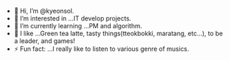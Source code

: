 - 👋 Hi, I’m @kyeonsol.
- 👀 I’m interested in ...IT develop projects.
- 🌱 I’m currently learning ...PM and algorithm.
- 💞️ I like ...Green tea latte, tasty things(tteokbokki, maratang, etc...), to be a leader, and games!
- ⚡ Fun fact: ...I really like to listen to various genre of musics.

<!---
kyeonsol/kyeonsol is a ✨ special ✨ repository because its `README.md` (this file) appears on your GitHub profile.
You can click the Preview link to take a look at your changes.
--->

